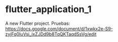 # flutter_application_1

A new Flutter project.
Pruebas:
https://docs.google.com/document/d/1xwkx2e-S9-zyjFq0IuVsi_ixZJDd9b8TqQKTaqdSsVg/edit
